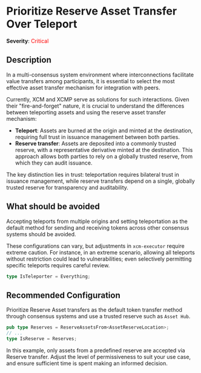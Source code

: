 # Prioritize Reserve Asset Transfer Over Teleport

**Severity**: <span style="color:red;">Critical</span>

## Description

In a multi-consensus system environment where interconnections facilitate value transfers among participants, it is essential to select the most effective asset transfer mechanism for integration with peers.

Currently, XCM and XCMP serve as solutions for such interactions. Given their "fire-and-forget" nature, it is crucial to understand the differences between teleporting assets and using the reserve asset transfer mechanism:

- **Teleport**: Assets are burned at the origin and minted at the destination, requiring full trust in issuance management between both parties.
- **Reserve transfer**: Assets are deposited into a commonly trusted reserve, with a representative derivative minted at the destination. This approach allows both parties to rely on a globally trusted reserve, from which they can audit issuance.

The key distinction lies in trust: teleportation requires bilateral trust in issuance management, while reserve transfers depend on a single, globally trusted reserve for transparency and auditability.

## What should be avoided

Accepting teleports from multiple origins and setting teleportation as the default method for sending and receiving tokens across other consensus systems should be avoided.

These configurations can vary, but adjustments in `xcm-executor` require extreme caution. For instance, in an extreme scenario, allowing all teleports without restriction could lead to vulnerabilities; even selectively permitting specific teleports requires careful review.

```rust
type IsTeleporter = Everything;
```

## Recommended Configuration

Prioritize Reserve Asset transfers as the default token transfer method through consensus systems and use a trusted reserve such as `Asset Hub`.

```rust
pub type Reserves = ReserveAssetsFrom<AssetReserveLocation>;
// ...
type IsReserve = Reserves;
```

In this example, only assets from a predefined reserve are accepted via Reserve transfer. Adjust the level of permissiveness to suit your use case, and ensure sufficient time is spent making an informed decision.
